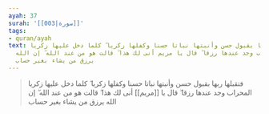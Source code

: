```yaml
---
ayah: 37
surah: '[[003|سورة]]'
tags:
- quran/ayah
text: فتقبلها ربها بقبول حسن وأنبتها نباتا حسنا وكفلها زكريا ۖ كلما دخل عليها زكريا
  المحراب وجد عندها رزقا ۖ قال يا مريم أنى لك هذا ۖ قالت هو من عند الله ۖ إن الله
  يرزق من يشاء بغير حساب
---
```

> فتقبلها ربها بقبول حسن وأنبتها نباتا حسنا وكفلها زكريا ۖ كلما دخل عليها زكريا المحراب وجد عندها رزقا ۖ قال يا [[مريم]] أنى لك هذا ۖ قالت هو من عند الله ۖ إن الله يرزق من يشاء بغير حساب
